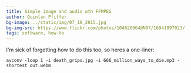 ```yaml
---
title: Simple image and audio wth FFMPEG
author: Quinlan Pfiffer
bg-image: ../static/img/07_18_2015.jpg
bg-img-src: https://www.flickr.com/photos/104820964@N07/16941897023/
tags: software, how-to
---
```


I'm sick of forgetting how to do this too, so heres a one-liner:

```
avconv -loop 1 -i death_grips.jpg -i 666_million_ways_to_die.mp3 -shortest out.webm
```
